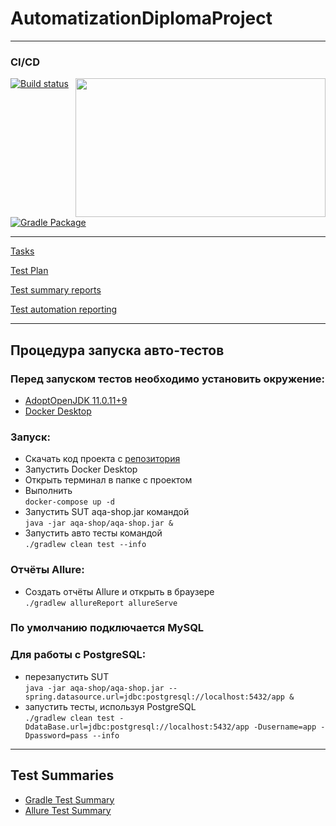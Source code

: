 # AutomatizationDiplomaProject
___
### CI/CD
<div>
<img align="right" width="400" height="222"src="https://user-images.githubusercontent.com/47859608/125795732-5a2bbcf6-7144-4902-92b2-1ee7ada306ef.jpg" href="https://ci.appveyor.com/project/DoroshenkoDenis/automatizationdiplomaproject/branch/master"/>
</div>

[![Build status](https://ci.appveyor.com/api/projects/status/kur6hbmt73uwwlcs/branch/master?svg=true)](https://ci.appveyor.com/project/DoroshenkoDenis/automatizationdiplomaproject/branch/master)      [![Gradle Package](https://github.com/DoroshenkoDenis/AutomatizationDiplomaProject/actions/workflows/gradle-publish.yml/badge.svg)](https://github.com/DoroshenkoDenis/AutomatizationDiplomaProject/actions/workflows/gradle-publish.yml)
___
[Tasks](https://github.com/netology-code/qa-diploma)

[Test Plan](https://github.com/DoroshenkoDenis/AutomatizationDiplomaProject/blob/master/Docs/TestPlan.md)

[Test summary reports](https://github.com/DoroshenkoDenis/AutomatizationDiplomaProject/blob/master/Docs/Report.md)

[Test automation reporting]()
___

## Процедура запуска авто-тестов

### Перед запуском тестов необходимо установить окружение:

* [AdoptOpenJDK 11.0.11+9](https://adoptopenjdk.net/index.html)
* [Docker Desktop](https://www.docker.com/products/docker-desktop)

### Запуск:

* Скачать код проекта с [репозитория](https://github.com/DoroshenkoDenis/AutomatizationDiplomaProject)
* Запустить Docker Desktop
* Открыть терминал в папке с проектом
* Выполнить  
  `docker-compose up -d`
* Запустить SUT aqa-shop.jar командой  
  `java -jar aqa-shop/aqa-shop.jar &`
* Запустить авто тесты командой  
  `./gradlew clean test --info`

### Отчёты Allure:
* Создать отчёты Allure и открыть в браузере   
  `./gradlew allureReport allureServe`

### По умолчанию подключается MySQL

### Для работы с PostgreSQL:

* перезапустить SUT  
  `java -jar aqa-shop/aqa-shop.jar --spring.datasource.url=jdbc:postgresql://localhost:5432/app &`
* запустить тесты, используя PostgreSQL  
  `./gradlew clean test -DdataBase.url=jdbc:postgresql://localhost:5432/app -Dusername=app -Dpassword=pass --info`
___
## Test Summaries
* [Gradle Test Summary](https://automatization-diploma-project-reports.vercel.app/)
* [Allure Test Summary](https://automatization-diploma-project-allure-test-summary.vercel.app/)
